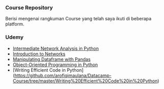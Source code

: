 ### Course Repository
Berisi mengenai rangkuman Course yang telah saya ikuti di beberapa platform.

### Udemy
- [Intermediate Network Analysis in Python](https://github.com/arofiqimaulana/Datacamp-Course/tree/master/Intermediate%20Network%20Analysis%20in%20Python)
- [Introduction to Networks](https://github.com/arofiqimaulana/Datacamp-Course/tree/master/Introduction%20to%20Networks)
- [Manipulating Dataframe with Pandas](https://github.com/arofiqimaulana/Datacamp-Course/tree/master/Manipulating%20Dataframe%20with%20Pandas)
- [Object-Oriented Programming in Python](https://github.com/arofiqimaulana/Datacamp-Course/tree/master/Object-Oriented%20Programming%20in%20Python)
- [Writing Efficient Code in Python] (https://github.com/arofiqimaulana/Datacamp-Course/tree/master/Writing%20Efficient%20Code%20in%20Python)

